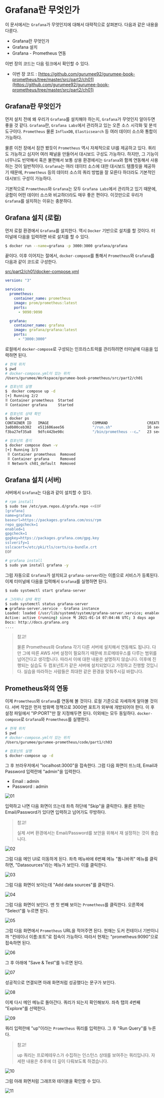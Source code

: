 # Grafana란 무엇인가

이 문서에서는 `Grafana`가 무엇인지에 대해서 대략적으로 살펴본다. 다음과 같은 내용을 다룬다.

* Grafana란 무엇인가
* Grafana 설치
* Grafana - Prometheus 연동

이번 장의 코드는 다음 링크에서 확인할 수 있다.

* 이번 장 코드 : [https://github.com/gurumee92/gurumee-book-prometheus/tree/master/src/part2/ch01](https://github.com/gurumee92/gurumee-book-prometheus/tree/master/src/part2/ch01)

## Grafana란 무엇인가

먼저 설치 전에 왜 우리가 `Grafana`를 설치해야 하는지, `Grafana`가 무엇인지 알아두면 좋을 것 같다. `Grafana`란, `Grafana Labs`에서 관리하고 있는 오픈 소스 시각화 및 분석 도구이다. `Prometheus` 물론 `InfluxDB`, `Elasticsearch` 등 여러 데이터 소스와 통합이 가능하다.

물론 이전 장에서 잠깐 봤듯이 `Prometheus` 역시 자체적으로 UI를 제공하고 있다. 쿼리도 가능하고 심지어 여러 패널을 만들어서 대시보드 구성도 가능하다. 하지만, 그 기능이 너무나도 빈약해서 혹은 불편해서 보통 상용 환경에서는 `Grafana`와 함께 연동해서 사용하는 것이 일반적이다. `Grafana`는 여러 데이터 소스에 대한 대시보드 템플릿을 제공하기 때문에, `Prometheus` 등의 데이터 소스의 쿼리 방법을 잘 모른다 하더라도 기본적인 대시보드 구성이 가능하다.

기본적으로 `Prometheus`와 `Grafana`는 모두 `Grafana Labs`에서 관리하고 있기 때문에, 궁합이 어떤 데이터 소스와 비교하더라도 매우 좋은 편이다. 이것만으로 우리가 `Grafana`를 설치하는 이유는 충분하다.

## Grafana 설치 (로컬)

먼저 로컬 환경에서 `Grafana`를 설치한다. 역시 `Docker` 기반으로 설치를 할 것이다. 터미널에 다음을 입력하면 바로 설치를 할 수 있다.

```bash
$ docker run --name=grafana -p 3000:3000 grafana/grafana
```

끝이다. 이후 이어지는 절에서, `docker-compose`를 통해서 `Prometheus`와 `Grafana`를 다음과 같이 코드로 구성한다.

[src/part2/ch01/docker-compose.yml](https://github.com/gurumee92/gurumee-book-prometheus/tree/master/src/part2/ch01/docker-compose.yml)
```yml
version: "3"

services:
  prometheus:
    container_name: prometheus
    image: prom/prometheus:latest
    ports:
      - 9090:9090

  grafana:
    container_name: grafana
    image: grafana/grafana:latest
    ports:
      - "3000:3000"
```

로컬에서 `docker-compose`로 구성되는 인프라스트럭를 관리하려면 터미널에 다음을 입력하면 된다.

```bash
# 현재 위치
$ pwd
# docker-compose.yml이 있는 위치
/Users/gurumee/Workspace/gurumee-book-prometheus/src/part2/ch01

# 컴포넌트 실행
$  docker compose up -d
[+] Running 2/2
⠿ Container prometheus  Started                                                                                                                                                                                                   0.9s
⠿ Container grafana     Started         

# 컴포넌트 상태 확인
$ docker ps
CONTAINER ID   IMAGE                    COMMAND                  CREATED          STATUS          PORTS                                       NAMES
3a0b00ceb302   e511606aee56             "/run.sh"                16 seconds ago   Up 15 seconds   0.0.0.0:3000->3000/tcp, :::3000->3000/tcp   grafana
f3ba27ef35a8   9dfc442be98c             "/bin/prometheus --c…"   23 secons ago   Up 15 seconds   0.0.0.0:9090->9090/tcp, :::9090->9090/tcp   prometheus

# 컴포넌트 중지
$ docker compose down -v
[+] Running 3/3
 ⠿ Container prometheus  Removed                                                                                                                                                                                                   0.3s
 ⠿ Container grafana     Removed                                                                                                                                                                                                   0.2s
 ⠿ Network ch01_default  Removed    
```

## Grafana 설치 (서버)

서버에서 `Grafana`는 다음과 같이 설치할 수 있다.

```bash
# rpm install
$ sudo tee /etc/yum.repos.d/grafa.repo <<EOF
[grafana]
name=grafana
baseurl=https://packages.grafana.com/oss/rpm
repo_gpgcheck=1
enabled=1
gpgcheck=1
gpgkey=https://packages.grafana.com/gpg.key
sslverify=1
sslcacert=/etc/pki/tls/certs/ca-bundle.crt
EOF

# grafana install
$ sudo yum install grafana -y
```

그럼 자동으로 `Grafana`가 설치되고 `grafana-server`라는 이름으로 서비스가 등록된다. 이제 터미널에 다음을 입력해서 `Grafana`를 실행하면 된다.

```bash
$ sudo systemctl start grafana-server
 
# 그라파나 상태 확인
$ sudo systemctl status grafana-server
● grafana-server.service - Grafana instance
Loaded: loaded (/usr/lib/systemd/system/grafana-server.service; enabled; vendor preset: disabled)
Active: active (running) since 목 2021-01-14 07:04:46 UTC; 3 days ago
Docs: http://docs.grafana.org
....
```

> 참고!
> 
> 물론 Prometheus와 Grafana 각기 다른 서버에 설치해서 연동해도 됩니다. 다만 그에 따른 AWS 서버 설정이 필요하기 때문에 프로메테우스를 다루는 범위를 넘어간다고 생각합니다. 따라서 이에 대한 내용은 설명하지 않습니다. 이후에 진행되는 실습도 두 컴포넌트가 같은 서버에 설치되었다고 가정하고 진행할 것입니다. 실습을 따라하는 사람들은 최대한 같은 환경을 맞춰주시길 바랍니다.

## Prometheus와의 연동

이제 `Prometheus`와 `Grafana`를 연동해 볼 것이다. 로컬 기준으로 자세하게 알아볼 것이다. 서버 작업은 먼저 방화벽 정책으로 3000번 포트가 외부에 개방되어야 한다. 이 후 설정 파일에서 "IP:PORT"만 잘 지정해두면 된다. 이외에는 모두 동일하다. `docker-compose`로 `Grafana`와 `Prometheus`를 실행한다.

```bash
# 현재 위치
$ pwd
# docker-compose.yml이 있는 위치
/Users/gurumee/gurumee-prometheus/code/part1/ch03

# 컴포넌트 실행
$ docker-compose up -d
```

그 후 브라우저에서 "localhost:3000"을 접속한다. 그럼 다음 화면이 뜨느데, Email과 Password 입력란에 "admin"을 입력한다.

* Email : admin
* Password : admin
  
![01](./01.png)

입력하고 나면 다음 화면이 뜨는데 좌측 하단에 "Skip"을 클릭한다. 물론 원하는 Email/Password가 있다면 입력하고 넘어가도 무방하다. 

> 참고!
> 
> 실제 서버 환경에서는 Email/Password를 보안을 위해서 재 설정하는 것이 좋습니다.

![02](./02.png)

그럼 다음 메인 UI로 이동하게 된다. 좌측 메뉴바에 6번째 메뉴 "톱니바퀴" 메뉴를 클릭하면, "Datasources"라는 메뉴가 보인다. 이를 클릭한다.

![03](./03.png)

그럼 다음 화면이 보이는데 "Add data sources"를 클릭한다.

![04](./04.png)

그럼 다음 화면이 보인다. 맨 첫 번째 보이는 `Prometheus`를 클릭한다. 오른쪽에 "Select"를 누르면 된다.

![05](./05.png)

그럼 다음 화면에서 `Prometheus` URL을 적어주면 된다. 현재는 도커 컨테이너 기반이니까 "컨테이너 이름:포트"로 접속이 가능하다. 따라서 현재는 "prometheus:9090"으로 접속하면 된다.

![06](./06.png)

그 후 아래에 "Save & Test"를 누르면 된다.

![07](./07.png)

성공적으로 연결되면 아래 화면처럼 성공했다는 문구가 보인다. 

![08](./08.png)

이제 다시 메인 메뉴로 돌아간다. 쿼리가 되는지 확인해보자. 좌측 탭의 4번째 "Explore"를 선택한다.

![09](./09.png)

쿼리 입력란에 "up"이라는 `Prometheus` 쿼리를 입력한다. 그 후 "Run Query"를 누른다.

> 참고!
> 
> up 쿼리는 프로메테우스가 수집하는 인스턴스 상태를 보여주는 쿼리입니다. 자세한 내용은 추후에 더 깊이 다뤄보도록 하겠습니다.

![10](./10.png)

그럼 아래 화면처럼 그래프와 테이블을 확인할 수 있다.

![11](./11.png)
